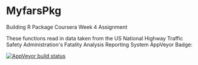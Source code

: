 # MyfarsPkg
Building R Package Coursera Week 4 Assignment

These functions read in data taken from the US National Highway Traffic Safety Administration's Fatality Analysis Reporting System
AppVeyor Badge:

[![AppVeyor build status](https://ci.appveyor.com/api/projects/status/github/smallikarjun/MyfarsPkg?branch=master&svg=true)](https://ci.appveyor.com/project/smallikarjun/MyfarsPkg)
